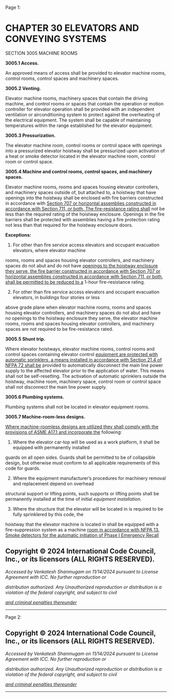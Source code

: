 Page 1:

# CHAPTER 30 ELEVATORS AND CONVEYING SYSTEMS

 SECTION 3005
 MACHINE ROOMS


**3005.1 Access.**

An approved means of access shall be provided to elevator machine rooms, control rooms, control spaces and machinery
spaces.

**3005.2 Venting.**

Elevator machine rooms, machinery spaces that contain the driving machine, and control rooms or spaces that contain
the operation or motion controller for elevator operation shall be provided with an independent ventilation or airconditioning system to protect against the overheating of the electrical equipment. The system shall be capable of
maintaining temperatures within the range established for the elevator equipment.

**3005.3 Pressurization.**

The elevator machine room, control rooms or control space with openings into a pressurized elevator hoistway shall be
pressurized upon activation of a heat or smoke detector located in the elevator machine room, control room or control
space.

**3005.4 Machine and control rooms, control spaces, and machinery spaces.**

Elevator machine rooms, rooms and spaces housing elevator controllers, and machinery spaces outside of, but attached
to, a hoistway that have openings into the hoistway shall be enclosed with fire barriers constructed in accordance with
[Section 707 or horizontal assemblies constructed in accordance with Section 711, or both. The fire-resistance rating shall](http://codes.iccsafe.org/#VACC2021P1_Ch07_Sec707)
not be less than the required rating of the hoistway enclosure. Openings in the fire barriers shall be protected with
assemblies having a fire protection rating not less than that required for the hoistway enclosure doors.

**Exceptions:**

1. For other than fire service access elevators and occupant evacuation elevators, where elevator machine

rooms, rooms and spaces housing elevator controllers, and machinery spaces do not abut and do not have
[openings to the hoistway enclosure they serve, the fire barrier constructed in accordance with Section 707 or](http://codes.iccsafe.org/#VACC2021P1_Ch07_Sec707)
[horizontal assemblies constructed in accordance with Section 711, or both, shall be permitted to be reduced to a](http://codes.iccsafe.org/#VACC2021P1_Ch07_Sec711)
1-hour fire-resistance rating.

2. For other than fire service access elevators and occupant evacuation elevators, in buildings four stories or less

above grade plane when elevator machine rooms, rooms and spaces housing elevator controllers, and machinery
spaces do not abut and have no openings to the hoistway enclosure they serve, the elevator machine rooms,
rooms and spaces housing elevator controllers, and machinery spaces are not required to be fire-resistance
rated.


**3005.5 Shunt trip.**


Where elevator hoistways, elevator machine rooms, control rooms and control spaces containing elevator control
[equipment are protected with automatic sprinklers, a means installed in accordance with Section 21.4 of NFPA 72 shall be](http://codes.iccsafe.org/#VACC2021P1_Ch35_PromNFPA_RefStd72_19)
provided to automatically disconnect the main line power supply to the affected elevator prior to the application of water.
This means shall not be self-resetting. The activation of automatic sprinklers outside the hoistway, machine room,
machinery space, control room or control space shall not disconnect the main line power supply.


**3005.6 Plumbing systems.**

Plumbing systems shall not be located in elevator equipment rooms.

**3005.7 Machine-room-less designs.**


[Where machine-roomless designs are utilized they shall comply with the provisions of ASME A17.1 and incorporate the](http://codes.iccsafe.org/#VACC2021P1_Ch35_PromASME_RefStdA17_1_2019_CSA_B44_19)
following:

1. Where the elevator car-top will be used as a work platform, it shall be equipped with permanently installed

guards on all open sides. Guards shall be permitted to be of collapsible design, but otherwise must conform to all
applicable requirements of this code for guards.

2. Where the equipment manufacturer’s procedures for machinery removal and replacement depend on overhead

structural support or lifting points, such supports or lifting points shall be permanently installed at the time of initial
_equipment installation._

3. Where the structure that the elevator will be located in is required to be fully sprinklered by this code, the

hoistway that the elevator machine is located in shall be equipped with a fire-suppression system as a machine
[room in accordance with NFPA 13. Smoke detectors for the automatic initiation of Phase I Emergency Recall](http://codes.iccsafe.org/#VACC2021P1_Ch35_PromNFPA_RefStd13_19)


## Copyright © 2024 International Code Council, Inc., or its licensors (ALL RIGHTS RESERVED).

_Accessed by Venkatesh Shanmugam on 11/14/2024 pursuant to License Agreement with ICC. No further reproduction or_

_distribution authorized. Any Unauthorized reproduction or distribution is a violation of the federal copyright, and subject to civil_

_[and criminal penalties thereunder](http://codes.iccsafe.org/content/VACC2021P1/chapter-30-elevators-and-conveying-systems#VACC2021P1_Ch30_Sec3005)_


-----



Page 2:

## Copyright © 2024 International Code Council, Inc., or its licensors (ALL RIGHTS RESERVED).

_Accessed by Venkatesh Shanmugam on 11/14/2024 pursuant to License Agreement with ICC. No further reproduction or_

_distribution authorized. Any Unauthorized reproduction or distribution is a violation of the federal copyright, and subject to civil_

_[and criminal penalties thereunder](http://codes.iccsafe.org/content/VACC2021P1/chapter-30-elevators-and-conveying-systems#VACC2021P1_Ch30_Sec3005)_


-----



